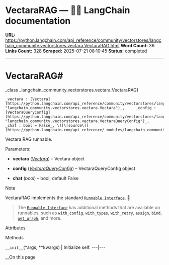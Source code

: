 # VectaraRAG — 🦜🔗 LangChain  documentation

**URL:** https://python.langchain.com/api_reference/community/vectorstores/langchain_community.vectorstores.vectara.VectaraRAG.html
**Word Count:** 36
**Links Count:** 328
**Scraped:** 2025-07-21 08:10:45
**Status:** completed

---

# VectaraRAG\#

_class _langchain\_community.vectorstores.vectara.VectaraRAG\(

    _vectara : [Vectara](https://python.langchain.com/api_reference/community/vectorstores/langchain_community.vectorstores.vectara.Vectara.html#langchain_community.vectorstores.vectara.Vectara "langchain_community.vectorstores.vectara.Vectara")_,     _config : [VectaraQueryConfig](https://python.langchain.com/api_reference/community/vectorstores/langchain_community.vectorstores.vectara.VectaraQueryConfig.html#langchain_community.vectorstores.vectara.VectaraQueryConfig "langchain_community.vectorstores.vectara.VectaraQueryConfig")_,     _chat : bool = False_, \)[\[source\]](https://python.langchain.com/api_reference/_modules/langchain_community/vectorstores/vectara.html#VectaraRAG)\#     

Vectara RAG runnable.

Parameters:     

  * **vectara** \([_Vectara_](https://python.langchain.com/api_reference/community/vectorstores/langchain_community.vectorstores.vectara.Vectara.html#langchain_community.vectorstores.vectara.Vectara "langchain_community.vectorstores.vectara.Vectara")\) – Vectara object

  * **config** \([_VectaraQueryConfig_](https://python.langchain.com/api_reference/community/vectorstores/langchain_community.vectorstores.vectara.VectaraQueryConfig.html#langchain_community.vectorstores.vectara.VectaraQueryConfig "langchain_community.vectorstores.vectara.VectaraQueryConfig")\) – VectaraQueryConfig object

  * **chat** \(_bool_\) – bool, default False

Note

VectaraRAG implements the standard [`Runnable Interface`](https://python.langchain.com/api_reference/core/runnables/langchain_core.runnables.base.Runnable.html#langchain_core.runnables.base.Runnable "langchain_core.runnables.base.Runnable"). 🏃

> The [`Runnable Interface`](https://python.langchain.com/api_reference/core/runnables/langchain_core.runnables.base.Runnable.html#langchain_core.runnables.base.Runnable "langchain_core.runnables.base.Runnable") has additional methods that are available on runnables, such as [`with_config`](https://python.langchain.com/api_reference/core/runnables/langchain_core.runnables.base.Runnable.html#langchain_core.runnables.base.Runnable.with_config "langchain_core.runnables.base.Runnable.with_config"), [`with_types`](https://python.langchain.com/api_reference/core/runnables/langchain_core.runnables.base.Runnable.html#langchain_core.runnables.base.Runnable.with_types "langchain_core.runnables.base.Runnable.with_types"), [`with_retry`](https://python.langchain.com/api_reference/core/runnables/langchain_core.runnables.base.Runnable.html#langchain_core.runnables.base.Runnable.with_retry "langchain_core.runnables.base.Runnable.with_retry"), [`assign`](https://python.langchain.com/api_reference/core/runnables/langchain_core.runnables.base.Runnable.html#langchain_core.runnables.base.Runnable.assign "langchain_core.runnables.base.Runnable.assign"), [`bind`](https://python.langchain.com/api_reference/core/runnables/langchain_core.runnables.base.Runnable.html#langchain_core.runnables.base.Runnable.bind "langchain_core.runnables.base.Runnable.bind"), [`get_graph`](https://python.langchain.com/api_reference/core/runnables/langchain_core.runnables.base.Runnable.html#langchain_core.runnables.base.Runnable.get_graph "langchain_core.runnables.base.Runnable.get_graph"), and more.

Attributes

Methods

`__init__`\(\*args, \*\*kwargs\) | Initialize self.   ---|---     

__On this page